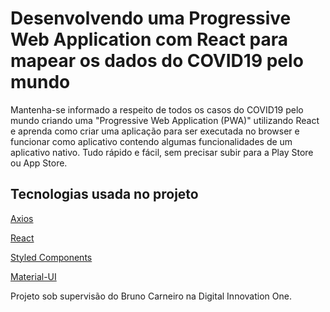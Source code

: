 # Desenvolvendo uma Progressive Web Application com React para mapear os dados do COVID19 pelo mundo

Mantenha-se informado a respeito de todos os casos do COVID19 pelo mundo criando
uma "Progressive Web Application (PWA)" utilizando React e aprenda como criar
uma aplicação para ser executada no browser e funcionar como aplicativo contendo
algumas funcionalidades de um aplicativo nativo. Tudo rápido e fácil, sem
precisar subir para a Play Store ou App Store.

## Tecnologias usada no projeto
[Axios](https://axios-http.com/docs/intro)

[React](https://pt-br.reactjs.org/)

[Styled Components](https://styled-components.com/)

[Material-UI](https://expressjs.com/pt-br/)


Projeto sob supervisão do Bruno Carneiro na Digital Innovation One.
